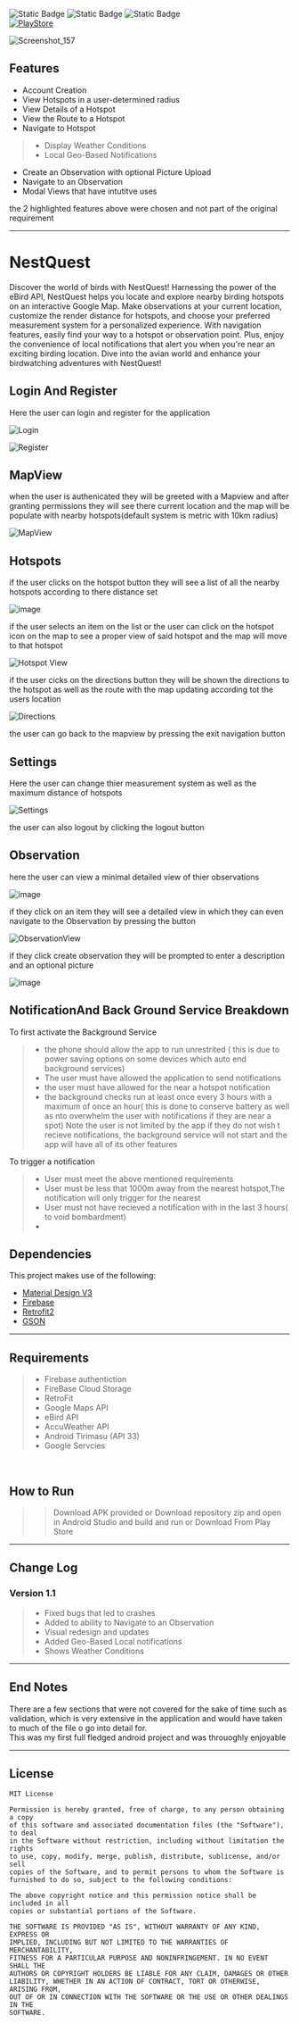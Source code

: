 ![Static Badge](https://img.shields.io/badge/Kotlin-Kotlin?label=Language&labelColor=purple) ![Static Badge](https://img.shields.io/badge/MIT-License?label=License&labelColor=blue) ![Static Badge](https://img.shields.io/badge/Android-Platform?label=Platform)</br> [![PlayStore](https://lh3.googleusercontent.com/q1k2l5CwMV31JdDXcpN4Ey7O43PxnjAuZBTmcHEwQxVuv_2wCE2gAAQMWxwNUC2FYEOnYgFPOpw6kmHJWuEGeIBLTj9CuxcOEeU8UXyzWJq4NJM3lg=s0)](https://play.google.com/store/apps/details?id=com.opsc.nestquest&pcampaignid=web_share)</br>


![Screenshot_157](https://github.com/HumanClone/NestQuest/assets/74468682/9a8c18b8-1970-44c0-a031-a6dae910ebb2)



## Features

- Account Creation
- View Hotspots in a user-determined radius
- View Details of a Hotspot
- View the Route to a Hotspot
- Navigate to Hotspot
>- Display Weather Conditions
>- Local Geo-Based Notifications
- Create an Observation with optional Picture Upload
- Navigate to an Observation
- Modal Views that have intutitve uses

the 2  highlighted features above were chosen and not part of the original requirement

***

# NestQuest
Discover the world of birds with NestQuest! Harnessing the power of the eBird API, NestQuest helps you locate and explore nearby birding hotspots on an interactive Google Map. Make observations at your current location, customize the render distance for hotspots, and choose your preferred measurement system for a personalized experience. With navigation features, easily find your way to a hotspot or observation point. Plus, enjoy the convenience of local notifications that alert you when you're near an exciting birding location. Dive into the avian world and enhance your birdwatching adventures with NestQuest!

## Login And Register

Here the user can login and register for the application 

![Login](https://github.com/HumanClone/NestQuest/assets/74468682/19e282e5-512c-4b17-9377-0a50f4c81569)

![Register](https://github.com/HumanClone/NestQuest/assets/74468682/4d3c9fbe-8e9d-417f-b805-f4bf8fa398b1)



## MapView 

when the user is authenicated they will be greeted with a Mapview and after granting permissions they 
will see there current location and the map will be populate with nearby hotspots(default system is metric with 10km radius)

![MapView](https://github.com/HumanClone/NestQuest/assets/74468682/cbcc5e41-bb41-4350-ba8a-ecbfad575500)

## Hotspots
if the user clicks on the hotspot button they will see a list of all the nearby hotspots according to there distance set 

![image](https://github.com/HumanClone/NestQuest/assets/74468682/c6d18866-82b0-4d89-8236-46f4d6bd8271)

if the user selects an item on the list or the user can click on the hotspot icon on the map to see a proper view of said hotspot and the map will move to that hotspot

![Hotspot View](https://github.com/HumanClone/NestQuest/assets/74468682/87925320-fc41-470b-93ad-df3892d2c317)

if the user cicks on the directions button they will be shown the directions to the hotspot as well as the route with the map updating according tot the users location 

![Directions](https://github.com/HumanClone/NestQuest/assets/74468682/676e1c0c-1344-4984-9431-0097d9f61d5f)

the user can go back to the mapview by pressing the exit navigation button

## Settings

Here the user can change thier measurement system as well 
as the maximum distance of hotspots 

![Settings](https://github.com/HumanClone/NestQuest/assets/74468682/a5ffb9dc-26a5-41b8-9a6a-f7853ca3cae1)

the user can also logout by clicking the logout button 

## Observation 

here the user can view a minimal detailed view of thier observations

![image](https://github.com/HumanClone/NestQuest/assets/74468682/70751aa8-a3b8-43f0-959c-158293118fde)


if they click on an item they will see a detailed view in which they can even navigate to the Observation by pressing the button


![ObservationView](https://github.com/HumanClone/NestQuest/assets/74468682/e454a748-e774-4ffc-9e04-70b094d90e8f)

if they click create observation they will be prompted to enter a description and an optional picture

![image](https://github.com/HumanClone/NestQuest/assets/74468682/66c324c5-a41f-4b61-936b-2ad760781b5d)


## NotificationAnd Back Ground Service Breakdown

To first activate the Background Service
>- the phone should allow the app to run unrestrited ( this is due to power saving options on some devices which auto end background services)
>- The user must have allowed the application to send notifications
>- the user must have allowed for the near a hotspot notification
>- the background checks run at least once every 3 hours with a maximum of once an hour( this is done to conserve battery as well as nto overwhelm the user with notifications if they are near a spot)
Note the user is not limited by the app if they do not wish t recieve notifications, the background service will not start and the app will have all of its other features

To trigger a notification
>- User must meet the above mentioned requirements
>- User must be less that 1000m away from the nearest hotspot,The notification will only trigger for the nearest
>- User must not have recieved a notification with in the last 3 hours( to void bombardment)
>- 

## Dependencies

This project makes use of the following:

- [Material Design V3](https://m3.material.io/)
- [Firebase](https://firebase.google.com/retr)
- [Retrofit2](https://square.github.io/retrofit/)
- [GSON](https://github.com/google/gson) 

***

## Requirements

>- Firebase authentiction
>- FireBase Cloud Storage
>- RetroFit
>- Google Maps API
>- eBird API
>- AccuWeather API
>- Android Tirimasu (API 33)
>- Google Servcies
</br>

## How to Run

>>Download APK provided
or
Download repository zip and open in Android Studio and build and run
>>or Download From Play Store
***

## Change Log

### Version 1.1


> - Fixed bugs that led to crashes
> - Added to ability to Navigate to an Observation
> - Visual redesign and updates
> - Added Geo-Based Local notifications
> - Shows Weather Conditions 


***

## End Notes

There are a few sections that were not covered for the sake of time such as validation, which is very extensive in the application and would have taken to much of the file o go into detail for.</br>
This was my first full fledged android project and was throuoghly enjoyable</br>

***

## License

```en
MIT License

Permission is hereby granted, free of charge, to any person obtaining a copy
of this software and associated documentation files (the "Software"), to deal
in the Software without restriction, including without limitation the rights
to use, copy, modify, merge, publish, distribute, sublicense, and/or sell
copies of the Software, and to permit persons to whom the Software is
furnished to do so, subject to the following conditions:

The above copyright notice and this permission notice shall be included in all
copies or substantial portions of the Software.

THE SOFTWARE IS PROVIDED "AS IS", WITHOUT WARRANTY OF ANY KIND, EXPRESS OR
IMPLIED, INCLUDING BUT NOT LIMITED TO THE WARRANTIES OF MERCHANTABILITY,
FITNESS FOR A PARTICULAR PURPOSE AND NONINFRINGEMENT. IN NO EVENT SHALL THE
AUTHORS OR COPYRIGHT HOLDERS BE LIABLE FOR ANY CLAIM, DAMAGES OR OTHER
LIABILITY, WHETHER IN AN ACTION OF CONTRACT, TORT OR OTHERWISE, ARISING FROM,
OUT OF OR IN CONNECTION WITH THE SOFTWARE OR THE USE OR OTHER DEALINGS IN THE
SOFTWARE.

```



